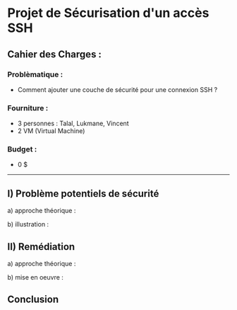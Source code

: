 <!---
TODO: 
- Redaction
 - Utilisation de titres (#), sous-titres (##) ou sous-sous-titres (###, etc.)
 - Merci de tout écrire en français pour eviter les erreurs d'incompréhension.
 - Ecrire le code ou les commandes utilisées directement sur le fichier sans prendre de photos d'écran
 - Spécifier aussi le langage si possible comme par ex.: ```py "le code" ```

- Procédure
 - Nous utiliserons Google authenticator pour implémenter la couche de sécurité
 - Vincent rédigera le PPT et le markdown.
 - Lukmane et vincent pourra setup une MV client et une MV serveur pour la connection SSH
 - Talal fera en sorte de setup la A2F sur la machine server.
 - Nous ferons en sorte que nous pouvons désactiver l'autentification a 2 facteurs.
--->

# Projet de Sécurisation d'un accès SSH

## Cahier des Charges :

### Problèmatique : 
- Comment ajouter une couche de sécurité pour une connexion SSH ?

### Fourniture : 
- 3 personnes : Talal, Lukmane, Vincent
- 2 VM (Virtual Machine)

### Budget : 
- 0 $

-----------------------------------------------------------------------------------------------------------------------------------------------------------------------------

## I) Problème potentiels de sécurité

a) approche théorique :

b) illustration : 

## II) Remédiation 

a) approche théorique :

b) mise en oeuvre :

## Conclusion




